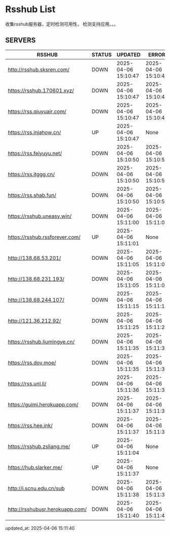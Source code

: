 # Rsshub List

收集rsshub服务器，定时检测可用性， 检测支持应用。。。


## SERVERS

|  RSSHUB   | STATUS  | UPDATED  | ERROR  | TWITTER |  
|  ----  | ----  | ----  | ----  | ---- |  
| http://rsshub.sksren.com/ | DOWN | 2025-04-06 15:10:47 | 2025-04-06 15:10:47 |  
| https://rsshub.170601.xyz/ | DOWN | 2025-04-06 15:10:47 | 2025-04-06 15:10:47 |  
| https://rss.qiuyuair.com/ | DOWN | 2025-04-06 15:10:47 | 2025-04-06 15:10:47 |  
| https://rss.injahow.cn/ | UP | 2025-04-06 15:10:47 | None ||  
| https://rss.feiyuyu.net/ | DOWN | 2025-04-06 15:10:50 | 2025-04-06 15:10:50 |  
| https://rss.itggg.cn/ | DOWN | 2025-04-06 15:10:50 | 2025-04-06 15:10:50 |  
| https://rss.shab.fun/ | DOWN | 2025-04-06 15:10:50 | 2025-04-06 15:10:50 |  
| https://rsshub.uneasy.win/ | DOWN | 2025-04-06 15:11:00 | 2025-04-06 15:11:00 |  
| https://rsshub.rssforever.com/ | UP | 2025-04-06 15:11:01 | None ||  
| http://138.68.53.201/ | DOWN | 2025-04-06 15:11:05 | 2025-04-06 15:11:05 |  
| http://138.68.231.193/ | DOWN | 2025-04-06 15:11:05 | 2025-04-06 15:11:05 |  
| http://138.68.244.107/ | DOWN | 2025-04-06 15:11:15 | 2025-04-06 15:11:15 |  
| http://121.36.212.92/ | DOWN | 2025-04-06 15:11:25 | 2025-04-06 15:11:25 |  
| https://rsshub.liumingye.cn/ | DOWN | 2025-04-06 15:11:35 | 2025-04-06 15:11:35 |  
| https://rss.dov.moe/ | DOWN | 2025-04-06 15:11:35 | 2025-04-06 15:11:35 |  
| https://rss.unl.li/ | DOWN | 2025-04-06 15:11:36 | 2025-04-06 15:11:36 |  
| https://guimi.herokuapp.com/ | DOWN | 2025-04-06 15:11:37 | 2025-04-06 15:11:37 |  
| https://rss.hee.ink/ | DOWN | 2025-04-06 15:11:37 | 2025-04-06 15:11:37 |  
| https://rsshub.zsliang.me/ | UP | 2025-04-06 15:11:04 | None |OK|  
| https://hub.slarker.me/ | UP | 2025-04-06 15:11:37 | None ||  
| http://i.scnu.edu.cn/sub | DOWN | 2025-04-06 15:11:38 | 2025-04-06 15:11:38 |  
| http://rsshubusr.herokuapp.com/ | DOWN | 2025-04-06 15:11:40 | 2025-04-06 15:11:40 |  
  

updated_at: 2025-04-06 15:11:40  
